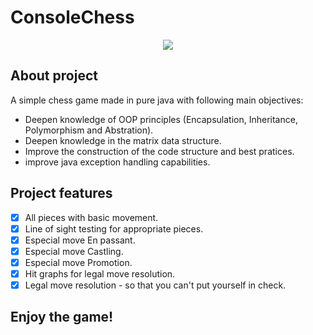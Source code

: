 # ConsoleChess

<p align="center">
  <img src="https://github.com/J0aoPaulo/chess-project/assets/98539735/ac25f1e0-0f86-4506-b4ba-e51d98aef8a8">
</p>

## About project

A simple chess game made in pure java with following main objectives:
- Deepen knowledge of OOP principles (Encapsulation, Inheritance, Polymorphism and Abstration).
- Deepen knowledge in the matrix data structure.
- Improve the construction of the code structure and best pratices.
- improve java exception handling capabilities.

## Project features

- [x] All pieces with basic movement.
- [x] Line of sight testing for appropriate pieces.
- [x] Especial move En passant.
- [x] Especial move Castling.
- [x] Especial move Promotion.
- [x] Hit graphs for legal move resolution.
- [x] Legal move resolution - so that you can't put yourself in check.

## Enjoy the game!
